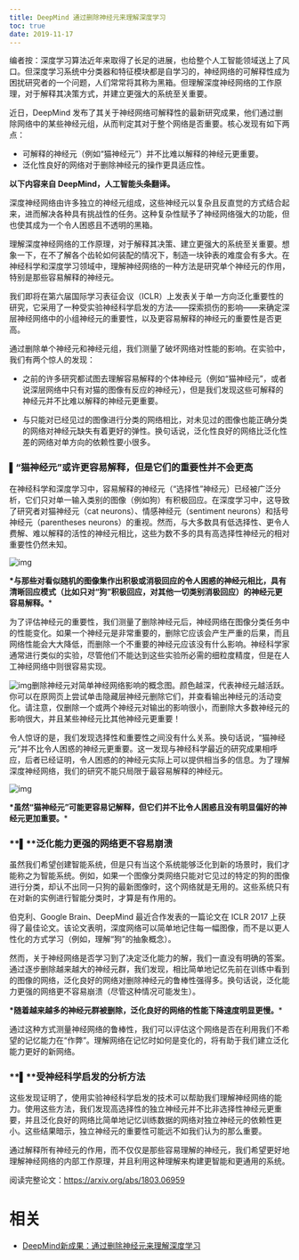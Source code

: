 ```yaml
---
title: DeepMind 通过删除神经元来理解深度学习
toc: true
date: 2019-11-17
---
```

编者按：深度学习算法近年来取得了长足的进展，也给整个人工智能领域送上了风口。但深度学习系统中分类器和特征模块都是自学习的，神经网络的可解释性成为困扰研究者的一个问题，人们常常将其称为黑箱。但理解深度神经网络的工作原理，对于解释其决策方式，并建立更强大的系统至关重要。



近日，DeepMind 发布了其关于神经网络可解释性的最新研究成果，他们通过删除网络中的某些神经元组，从而判定其对于整个网络是否重要。核心发现有如下两点：



- 可解释的神经元（例如“猫神经元”）并不比难以解释的神经元更重要。
- 泛化性良好的网络对于删除神经元的操作更具适应性。





**以下内容来自 DeepMind，人工智能头条翻译。**



深度神经网络由许多独立的神经元组成，这些神经元以复杂且反直觉的方式结合起来，进而解决各种具有挑战性的任务。这种复杂性赋予了神经网络强大的功能，但也使其成为一个令人困惑且不透明的黑箱。



理解深度神经网络的工作原理，对于解释其决策、建立更强大的系统至关重要。想象一下，在不了解各个齿轮如何装配的情况下，制造一块钟表的难度会有多大。在神经科学和深度学习领域中，理解神经网络的一种方法是研究单个神经元的作用，特别是那些容易解释的神经元。



我们即将在第六届国际学习表征会议（ICLR）上发表关于单一方向泛化重要性的研究，它采用了一种受实验神经科学启发的方法——探索损伤的影响——来确定深层神经网络中的小组神经元的重要性，以及更容易解释的神经元的重要性是否更高。



通过删除单个神经元和神经元组，我们测量了破坏网络对性能的影响。在实验中，我们有两个惊人的发现：



- 之前的许多研究都试图去理解容易解释的个体神经元（例如“猫神经元”，或者说深层网络中只有对猫的图像有反应的神经元），但是我们发现这些可解释的神经元并不比难以解释的神经元更重要。



- 与只能对已经见过的图像进行分类的网络相比，对未见过的图像也能正确分类的网络对神经元缺失有着更好的弹性。换句话说，泛化性良好的网络比泛化性差的网络对单方向的依赖性要小很多。



### **▌**“猫神经元”或许更容易解释，但是它们的重要性并不会更高



在神经科学和深度学习中，容易解释的神经元（“选择性”神经元）已经被广泛分析，它们只对单一输入类别的图像（例如狗）有积极回应。在深度学习中，这导致了研究者对猫神经元（cat neurons）、情感神经元（sentiment neurons）和括号神经元（parentheses neurons）的重视。然而，与大多数具有低选择性、更令人费解、难以解释的活性的神经元相比，这些为数不多的具有高选择性神经元的相对重要性仍然未知。





![img](https://mmbiz.qpic.cn/mmbiz_jpg/ptp8P184xjwQNNSqw3NqzzD9Xt9SQMG3VGic2AjFLicchWMGticp27I4zHV9Z8P14ibhyrib5icFetEtfnsa39o7hP8g/640?wx_fmt=jpeg&tp=webp&wxfrom=5&wx_lazy=1&wx_co=1)



**\*与那些对看似随机的图像集作出积极或消极回应的令人困惑的神经元相比，具有清晰回应模式（比如只对“狗”积极回应，对其他一切类别消极回应）的神经元更容易解释。***



为了评估神经元的重要性，我们测量了删除神经元后，神经网络在图像分类任务中的性能变化。如果一个神经元是非常重要的，删除它应该会产生严重的后果，而且网络性能会大大降低，而删除一个不重要的神经元应该没有什么影响。神经科学家通常进行类似的实验，尽管他们不能达到这些实验所必需的细粒度精度，但是在人工神经网络中则很容易实现。

![img](https://mmbiz.qpic.cn/mmbiz_png/ptp8P184xjwQNNSqw3NqzzD9Xt9SQMG3kQ2aibPoGTyzTscZ9cMStXeEk1zfLhHK57fo3gnm0NlLUIrcl0hOw7w/640?wx_fmt=png&tp=webp&wxfrom=5&wx_lazy=1&wx_co=1)删除神经元对简单神经网络影响的概念图。颜色越深，代表神经元越活跃。你可以在原网页上尝试单击隐藏层神经元删除它们，并查看输出神经元的活动变化。请注意，仅删除一个或两个神经元对输出的影响很小，而删除大多数神经元的影响很大，并且某些神经元比其他神经元更重要！



令人惊讶的是，我们发现选择性和重要性之间没有什么关系。换句话说，“猫神经元”并不比令人困惑的神经元更重要。这一发现与神经科学最近的研究成果相呼应，后者已经证明，令人困惑的的神经元实际上可以提供相当多的信息。为了理解深度神经网络，我们的研究不能只局限于最容易解释的神经元。

![img](https://mmbiz.qpic.cn/mmbiz_png/ptp8P184xjwQNNSqw3NqzzD9Xt9SQMG3CIc4LWFy0libMhRlgsKUssRQyicl2pOjibkzicVh5dp36rJlpoANKezBgw/640?wx_fmt=png&tp=webp&wxfrom=5&wx_lazy=1&wx_co=1)



**\*虽然“猫神经元”可能更容易记解释，但它们并不比令人困惑且没有明显偏好的神经元更加重要。***



### **▌**泛化能力更强的网络更不容易崩溃



虽然我们希望创建智能系统，但是只有当这个系统能够泛化到新的场景时，我们才能称之为智能系统。例如，如果一个图像分类网络只能对它见过的特定的狗的图像进行分类，却认不出同一只狗的最新图像时，这个网络就是无用的。这些系统只有在对新的实例进行智能分类时，才算是有作用的。



伯克利、Google Brain、DeepMind 最近合作发表的一篇论文在 ICLR 2017 上获得了最佳论文。该论文表明，深度网络可以简单地记住每一幅图像，而不是以更人性化的方式学习（例如，理解“狗”的抽象概念）。



然而，关于神经网络是否学习到了决定泛化能力的解，我们一直没有明确的答案。通过逐步删除越来越大的神经元群，我们发现，相比简单地记忆先前在训练中看到的图像的网络，泛化良好的网络对删除神经元的鲁棒性强得多。换句话说，泛化能力更强的网络更不容易崩溃（尽管这种情况可能发生）。





**\*随着越来越多的神经元群被删除，泛化良好的网络的性能下降速度明显更慢。***



通过这种方式测量神经网络的鲁棒性，我们可以评估这个网络是否在利用我们不希望的记忆能力在“作弊”。理解网络在记忆时如何是变化的，将有助于我们建立泛化能力更好的新网络。



### **▌**受神经科学启发的分析方法



这些发现证明了，使用实验神经科学启发的技术可以帮助我们理解神经网络的能力。使用这些方法，我们发现高选择性的独立神经元并不比非选择性神经元更重要，并且泛化良好的网络比简单地记忆训练数据的网络对独立神经元的依赖性更小。这些结果暗示，独立神经元的重要性可能远不如我们认为的那么重要。



通过解释所有神经元的作用，而不仅仅是那些容易理解的神经元，我们希望更好地理解神经网络的内部工作原理，并且利用这种理解来构建更智能和更通用的系统。



阅读完整论文：https://arxiv.org/abs/1803.06959




# 相关

- [DeepMind新成果：通过删除神经元来理解深度学习](https://mp.weixin.qq.com/s?__biz=MzAwNDI4ODcxNA==&mid=2652246793&idx=1&sn=09e5370aa24c8708d7a405d1813b3a96&scene=21#wechat_redirect)
